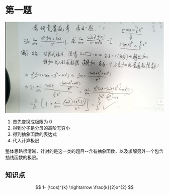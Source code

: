 # 第一题

![](imgs/Pasted%20image%2020250220181946.png)

1. 首先变换成极限为 0
2. 得到分子是分母的高阶无穷小
3. 得到抽象函数的表达式
4. 代入计算极限

整体思路很清晰，针对的是这一类的题目--含有抽象函数，以及求解另外一个包含抽线函数的极限。

## 知识点

$$
1- (\cos)^{k} \rightarrow \frac{k}{2}x^{2}
$$




